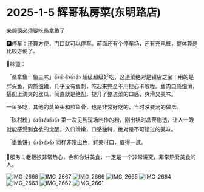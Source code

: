 # 2025-1-5 辉哥私房菜(东明路店)

来顺德必须要吃桑拿鱼了

🅿停车：还算方便，门口就可以停车。前面还有个停车场，还有充电桩，整体算是比较方便了。

👅味道： 

「桑拿鱼一鱼三味」👍👍👍👍👍 超级超级好吃，这道菜绝对是镇店之宝！用的是胖头鱼，肉质细嫩，几乎没有鱼刺，吃起来完全不用担心卡喉咙。鱼肉口感细滑，搭配上清爽的丝瓜，简直就是绝配，提升了整道菜的口感，爽滑又美味。

一鱼多吃，其他的蒸鱼头和煎鱼骨，也是非常好吃的，当时没要汤的做法。

「陈村粉」👍👍👍👍👍 第一次见到现场制作的粉，刚出锅时晶莹剔透，让人一眼就能感受到食欲的觉醒，入口滑嫩，口感独特，绝对是不可错过的美味。

「墨鱼饼」👍👍👍👍 同样非常出色，鲜美可口，值得一试。

👧服务：老板娘非常热心，会和你讲美食，一定是一个非常讲究，非常热爱美食的人。

![IMG_2668](https://github.com/user-attachments/assets/00c1fb01-c5cf-4dab-8a5a-effc1529049b)
![IMG_2667](https://github.com/user-attachments/assets/4fecfbe9-4f3e-4e47-9ffb-c118b5d836d9)
![IMG_2666](https://github.com/user-attachments/assets/148e6ff6-c1c9-4c03-972a-83a5a7b2393d)
![IMG_2665](https://github.com/user-attachments/assets/ae6e5b1f-8494-4153-89a2-f67b4ba7e192)
![IMG_2664](https://github.com/user-attachments/assets/9fe40ba4-fc36-4667-b2c5-4630aab72deb)
![IMG_2663](https://github.com/user-attachments/assets/8d0d7f3e-1220-4a89-8761-9c20435f37fc)
![IMG_2662](https://github.com/user-attachments/assets/d5360363-c615-4df2-93a7-b8cea14190cb)
![IMG_2661](https://github.com/user-attachments/assets/d45eac63-de1f-402b-9de1-4e97e3e433b9)
